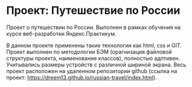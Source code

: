 # Проект: Путешествие по России

Проект о путешествии по России.
Выполнен в рамках обучения на курсе веб-разработки Яндекс.Практикум.

В данном проекте применены такие технологии как html, css и GIT. 
Проект выполнен по методологии БЭМ (орагнизация файловой структуры проекта, наименование классов), полностью адптивен.
Учитывались размеры устройств с различной шириной экрана.
Весь проект расположен на удаленном репозитории github (ссылка на проект: https://dreem13.github.io/russian-travel/index.html).
